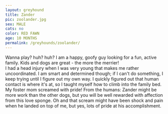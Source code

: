 ```yaml
---
layout: greyhound
title: Zander
pic: zoolander.jpg
sex: MALE
cats: no
color: RED FAWN
age: 10 MONTHS
permalink: /greyhounds/zoolander/
---
```


Wanna play? huh? huh? I am a happy, goofy guy looking for a fun, active family.  Kids and dogs are great - the more the merrier!  
I had a head injury when I was very young that makes me rather uncoordinated.  I am smart and determined though; if I can't do something, I keep trying until I figure out my own way.  I quickly figured out that human contact is where it's at, so I taught myself how to climb into the family bed.  My foster mom screamed with pride!
From the humans: Zander might be more work than the other dogs, but you will be well rewarded with affection from this love sponge.  Oh and that scream might have been shock and pain when he landed on top of me, but yes, lots of pride at his accomplishment.
